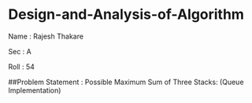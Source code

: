 # Design-and-Analysis-of-Algorithm

Name : Rajesh Thakare

Sec : A

Roll : 54

##Problem Statement : Possible Maximum Sum of Three Stacks: (Queue Implementation)





